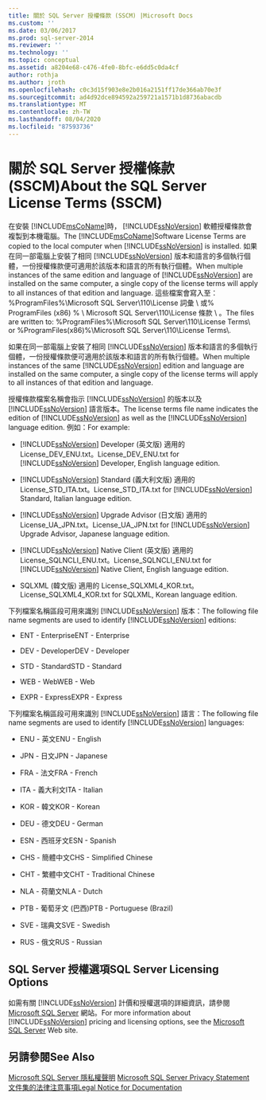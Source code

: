```yaml
---
title: 關於 SQL Server 授權條款 (SSCM) |Microsoft Docs
ms.custom: ''
ms.date: 03/06/2017
ms.prod: sql-server-2014
ms.reviewer: ''
ms.technology: ''
ms.topic: conceptual
ms.assetid: a8204e68-c476-4fe0-8bfc-e6dd5c0da4cf
author: rothja
ms.author: jroth
ms.openlocfilehash: c0c3d15f903e8e2b016a2151ff17de366ab70e3f
ms.sourcegitcommit: ad4d92dce894592a259721a1571b1d8736abacdb
ms.translationtype: MT
ms.contentlocale: zh-TW
ms.lasthandoff: 08/04/2020
ms.locfileid: "87593736"
---
```

# <a name="about-the-sql-server-license-terms-sscm"></a><span data-ttu-id="5834d-102">關於 SQL Server 授權條款 (SSCM)</span><span class="sxs-lookup"><span data-stu-id="5834d-102">About the SQL Server License Terms (SSCM)</span></span>
  <span data-ttu-id="5834d-103">在安裝 [!INCLUDE[msCoName](../../includes/msconame-md.md)]時， [!INCLUDE[ssNoVersion](../../includes/ssnoversion-md.md)] 軟體授權條款會複製到本機電腦。</span><span class="sxs-lookup"><span data-stu-id="5834d-103">The [!INCLUDE[msCoName](../../includes/msconame-md.md)]Software License Terms are copied to the local computer when [!INCLUDE[ssNoVersion](../../includes/ssnoversion-md.md)] is installed.</span></span> <span data-ttu-id="5834d-104">如果在同一部電腦上安裝了相同 [!INCLUDE[ssNoVersion](../../includes/ssnoversion-md.md)] 版本和語言的多個執行個體，一份授權條款便可適用於該版本和語言的所有執行個體。</span><span class="sxs-lookup"><span data-stu-id="5834d-104">When multiple instances of the same edition and language of [!INCLUDE[ssNoVersion](../../includes/ssnoversion-md.md)] are installed on the same computer, a single copy of the license terms will apply to all instances of that edition and language.</span></span> <span data-ttu-id="5834d-105">這些檔案會寫入至：%ProgramFiles%\Microsoft SQL Server\110\License 詞彙 \ 或% ProgramFiles (x86) % \ Microsoft SQL Server\110\License 條款 \\ 。</span><span class="sxs-lookup"><span data-stu-id="5834d-105">The files are written to: %ProgramFiles%\Microsoft SQL Server\110\License Terms\ or %ProgramFiles(x86)%\Microsoft SQL Server\110\License Terms\\.</span></span>  
  
 <span data-ttu-id="5834d-106">如果在同一部電腦上安裝了相同 [!INCLUDE[ssNoVersion](../../includes/ssnoversion-md.md)] 版本和語言的多個執行個體，一份授權條款便可適用於該版本和語言的所有執行個體。</span><span class="sxs-lookup"><span data-stu-id="5834d-106">When multiple instances of the same [!INCLUDE[ssNoVersion](../../includes/ssnoversion-md.md)] edition and language are installed on the same computer, a single copy of the license terms will apply to all instances of that edition and language.</span></span>  
  
 <span data-ttu-id="5834d-107">授權條款檔案名稱會指示 [!INCLUDE[ssNoVersion](../../includes/ssnoversion-md.md)] 的版本以及 [!INCLUDE[ssNoVersion](../../includes/ssnoversion-md.md)] 語言版本。</span><span class="sxs-lookup"><span data-stu-id="5834d-107">The license terms file name indicates the edition of [!INCLUDE[ssNoVersion](../../includes/ssnoversion-md.md)] as well as the [!INCLUDE[ssNoVersion](../../includes/ssnoversion-md.md)] language edition.</span></span> <span data-ttu-id="5834d-108">例如：</span><span class="sxs-lookup"><span data-stu-id="5834d-108">For example:</span></span>  
  
-   <span data-ttu-id="5834d-109">[!INCLUDE[ssNoVersion](../../includes/ssnoversion-md.md)] Developer (英文版) 適用的 License_DEV_ENU.txt。</span><span class="sxs-lookup"><span data-stu-id="5834d-109">License_DEV_ENU.txt for [!INCLUDE[ssNoVersion](../../includes/ssnoversion-md.md)] Developer, English language edition.</span></span>  
  
-   <span data-ttu-id="5834d-110">[!INCLUDE[ssNoVersion](../../includes/ssnoversion-md.md)] Standard (義大利文版) 適用的 License_STD_ITA.txt。</span><span class="sxs-lookup"><span data-stu-id="5834d-110">License_STD_ITA.txt for [!INCLUDE[ssNoVersion](../../includes/ssnoversion-md.md)] Standard, Italian language edition.</span></span>  
  
-   <span data-ttu-id="5834d-111">[!INCLUDE[ssNoVersion](../../includes/ssnoversion-md.md)] Upgrade Advisor (日文版) 適用的 License_UA_JPN.txt。</span><span class="sxs-lookup"><span data-stu-id="5834d-111">License_UA_JPN.txt for [!INCLUDE[ssNoVersion](../../includes/ssnoversion-md.md)] Upgrade Advisor, Japanese language edition.</span></span>  
  
-   <span data-ttu-id="5834d-112">[!INCLUDE[ssNoVersion](../../includes/ssnoversion-md.md)] Native Client (英文版) 適用的 License_SQLNCLI_ENU.txt。</span><span class="sxs-lookup"><span data-stu-id="5834d-112">License_SQLNCLI_ENU.txt for [!INCLUDE[ssNoVersion](../../includes/ssnoversion-md.md)] Native Client, English language edition.</span></span>  
  
-   <span data-ttu-id="5834d-113">SQLXML (韓文版) 適用的 License_SQLXML4_KOR.txt。</span><span class="sxs-lookup"><span data-stu-id="5834d-113">License_SQLXML4_KOR.txt for SQLXML, Korean language edition.</span></span>  
  
 <span data-ttu-id="5834d-114">下列檔案名稱區段可用來識別 [!INCLUDE[ssNoVersion](../../includes/ssnoversion-md.md)] 版本：</span><span class="sxs-lookup"><span data-stu-id="5834d-114">The following file name segments are used to identify [!INCLUDE[ssNoVersion](../../includes/ssnoversion-md.md)] editions:</span></span>  
  
-   <span data-ttu-id="5834d-115">ENT - Enterprise</span><span class="sxs-lookup"><span data-stu-id="5834d-115">ENT - Enterprise</span></span>  
  
-   <span data-ttu-id="5834d-116">DEV - Developer</span><span class="sxs-lookup"><span data-stu-id="5834d-116">DEV - Developer</span></span>  
  
-   <span data-ttu-id="5834d-117">STD - Standard</span><span class="sxs-lookup"><span data-stu-id="5834d-117">STD - Standard</span></span>  
  
-   <span data-ttu-id="5834d-118">WEB - Web</span><span class="sxs-lookup"><span data-stu-id="5834d-118">WEB - Web</span></span>  
  
-   <span data-ttu-id="5834d-119">EXPR - Express</span><span class="sxs-lookup"><span data-stu-id="5834d-119">EXPR - Express</span></span>  
  
 <span data-ttu-id="5834d-120">下列檔案名稱區段可用來識別 [!INCLUDE[ssNoVersion](../../includes/ssnoversion-md.md)] 語言：</span><span class="sxs-lookup"><span data-stu-id="5834d-120">The following file name segments are used to identify [!INCLUDE[ssNoVersion](../../includes/ssnoversion-md.md)] languages:</span></span>  
  
-   <span data-ttu-id="5834d-121">ENU - 英文</span><span class="sxs-lookup"><span data-stu-id="5834d-121">ENU - English</span></span>  
  
-   <span data-ttu-id="5834d-122">JPN - 日文</span><span class="sxs-lookup"><span data-stu-id="5834d-122">JPN - Japanese</span></span>  
  
-   <span data-ttu-id="5834d-123">FRA - 法文</span><span class="sxs-lookup"><span data-stu-id="5834d-123">FRA - French</span></span>  
  
-   <span data-ttu-id="5834d-124">ITA - 義大利文</span><span class="sxs-lookup"><span data-stu-id="5834d-124">ITA - Italian</span></span>  
  
-   <span data-ttu-id="5834d-125">KOR - 韓文</span><span class="sxs-lookup"><span data-stu-id="5834d-125">KOR - Korean</span></span>  
  
-   <span data-ttu-id="5834d-126">DEU - 德文</span><span class="sxs-lookup"><span data-stu-id="5834d-126">DEU - German</span></span>  
  
-   <span data-ttu-id="5834d-127">ESN - 西班牙文</span><span class="sxs-lookup"><span data-stu-id="5834d-127">ESN - Spanish</span></span>  
  
-   <span data-ttu-id="5834d-128">CHS - 簡體中文</span><span class="sxs-lookup"><span data-stu-id="5834d-128">CHS - Simplified Chinese</span></span>  
  
-   <span data-ttu-id="5834d-129">CHT - 繁體中文</span><span class="sxs-lookup"><span data-stu-id="5834d-129">CHT - Traditional Chinese</span></span>  
  
-   <span data-ttu-id="5834d-130">NLA - 荷蘭文</span><span class="sxs-lookup"><span data-stu-id="5834d-130">NLA - Dutch</span></span>  
  
-   <span data-ttu-id="5834d-131">PTB - 葡萄牙文 (巴西)</span><span class="sxs-lookup"><span data-stu-id="5834d-131">PTB - Portuguese (Brazil)</span></span>  
  
-   <span data-ttu-id="5834d-132">SVE - 瑞典文</span><span class="sxs-lookup"><span data-stu-id="5834d-132">SVE - Swedish</span></span>  
  
-   <span data-ttu-id="5834d-133">RUS - 俄文</span><span class="sxs-lookup"><span data-stu-id="5834d-133">RUS - Russian</span></span>  
  
## <a name="sql-server-licensing-options"></a><span data-ttu-id="5834d-134">SQL Server 授權選項</span><span class="sxs-lookup"><span data-stu-id="5834d-134">SQL Server Licensing Options</span></span>  
 <span data-ttu-id="5834d-135">如需有關 [!INCLUDE[ssNoVersion](../../includes/ssnoversion-md.md)] 計價和授權選項的詳細資訊，請參閱 [Microsoft SQL Server](https://go.microsoft.com/fwlink/?LinkId=190955) 網站。</span><span class="sxs-lookup"><span data-stu-id="5834d-135">For more information about [!INCLUDE[ssNoVersion](../../includes/ssnoversion-md.md)] pricing and licensing options, see the [Microsoft SQL Server](https://go.microsoft.com/fwlink/?LinkId=190955) Web site.</span></span>  
  
## <a name="see-also"></a><span data-ttu-id="5834d-136">另請參閱</span><span class="sxs-lookup"><span data-stu-id="5834d-136">See Also</span></span>  
 <span data-ttu-id="5834d-137">[Microsoft SQL Server 隱私權聲明](../../../2014/getting-started/microsoft-sql-server-privacy-statement.md) </span><span class="sxs-lookup"><span data-stu-id="5834d-137">[Microsoft SQL Server Privacy Statement](../../../2014/getting-started/microsoft-sql-server-privacy-statement.md) </span></span>  
 [<span data-ttu-id="5834d-138">文件集的法律注意事項</span><span class="sxs-lookup"><span data-stu-id="5834d-138">Legal Notice for Documentation</span></span>](../../../2014/getting-started/legal-notice-for-documentation.md)  
  
  
